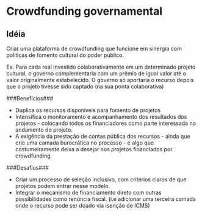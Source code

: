 # Crowdfunding governamental

## Idéia
Criar uma plataforma de crowdfunding que funcione em sinergia com políticas de fomento cultural do poder público.

Ex.
Para cada real investido colaborativamente em um determinado projeto cultural, o governo complementaria com um prêmio de igual valor até o valor originalmente estabelecido.
O governo só aportaria o recurso depois que o projeto tivesse sido captado (na sua ponta colaborativa)

###Benefícios###
* Duplica os recursos disponíveis para fomento de projetos
* Intensifica o monitoramento e acompanhamento dos resultados dos projetos - colocando todos os financiadores como parte interessada no andamento do projeto.
* A exigência da prestação de contas pública dos recursos - ainda que crie uma camada burocrática no processo - é algo que costumeiramente deixa a desejar nos projetos financiados por crowdfunding.

###Desafios###
* Criar um processo de seleção inclusivo, com critérios claros de que projetos podem entrar nesse modelo.
* Integrar o mecanismo de financiamento direto com outras possíbilidades como renúncia fiscal. (i.e adicionar uma terceira camada onde o recurso pode ser doado via isenção de ICMS)